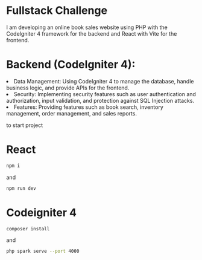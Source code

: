 # Fullstack Challenge
I am developing an online book sales website using PHP with the CodeIgniter 4 framework for the backend and React with Vite for the frontend.

# Backend (CodeIgniter 4):

<li>Data Management: Using CodeIgniter 4 to manage the database, handle business logic, and provide APIs for the frontend.</li>
<li>Security: Implementing security features such as user authentication and authorization, input validation, and protection against SQL Injection attacks.</li>
<li>Features: Providing features such as book search, inventory management, order management, and sales reports.</li>

to start project
# React
```bash 
npm i
```
and
```bash
npm run dev
```
# Codeigniter 4
```bash
composer install
```
and
```bash
php spark serve --port 4000
```
